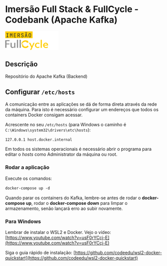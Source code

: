 # Imersão Full Stack & FullCycle - Codebank (Apache Kafka)

![Imersão Full Stack && Full Cycle](/assets/fullcycle.png "Imersão FullCycle")

## Descrição

Repositório do Apache Kafka (Backend)

## Configurar ```/etc/hosts```

A comunicação entre as aplicações se dá de forma direta através da rede da máquina. Para isto é necessário configurar um endereços que todos os containers Docker consigam acessar.

Acrescente no seu ```/etc/hosts``` (para Windows o caminho é ```C:\Windows\system32\drivers\etc\hosts```):

```txt
127.0.0.1 host.docker.internal
```

Em todos os sistemas operacionais é necessário abrir o programa para editar o *hosts* como Administrator da máquina ou root.

### Rodar a aplicação

Execute os comandos:

```txt
docker-compose up -d
```

Quando parar os containers do Kafka, lembre-se antes de rodar o **docker-compose up**, rodar o **docker-compose down** para limpar o armazenamento, senão lançará erro ao subir novamente.

### Para Windows

Lembrar de instalar o WSL2 e Docker. Vejo o vídeo: [https://www.youtube.com/watch?v=usF0rYCcj-E](https://www.youtube.com/watch?v=usF0rYCcj-E)

Siga o guia rápido de instalação: [https://github.com/codeedu/wsl2-docker-quickstart](https://github.com/codeedu/wsl2-docker-quickstart) 